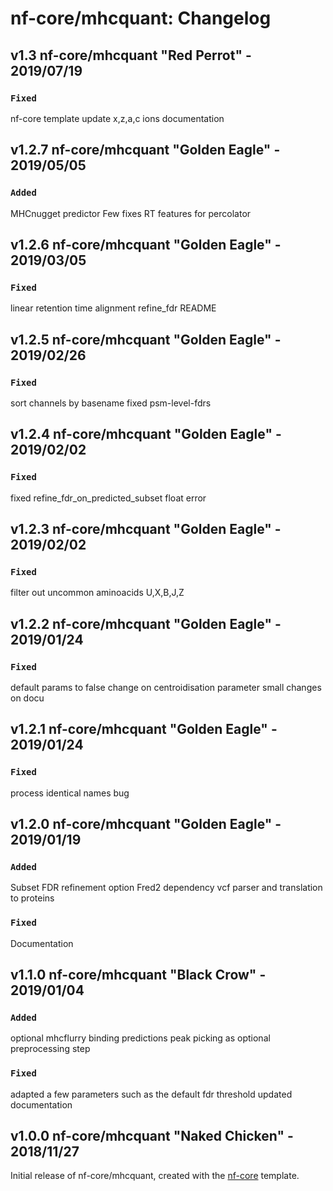 # nf-core/mhcquant: Changelog

## v1.3 nf-core/mhcquant "Red Perrot" - 2019/07/19

### `Fixed`
nf-core template update
x,z,a,c ions
documentation

## v1.2.7 nf-core/mhcquant "Golden Eagle" - 2019/05/05

### `Added`
MHCnugget predictor
Few fixes
RT features for percolator

## v1.2.6 nf-core/mhcquant "Golden Eagle" - 2019/03/05

### `Fixed`
linear retention time alignment
refine_fdr README

## v1.2.5 nf-core/mhcquant "Golden Eagle" - 2019/02/26

### `Fixed`
sort channels by basename
fixed psm-level-fdrs

## v1.2.4 nf-core/mhcquant "Golden Eagle" - 2019/02/02

### `Fixed`
fixed refine_fdr_on_predicted_subset float error

## v1.2.3 nf-core/mhcquant "Golden Eagle" - 2019/02/02

### `Fixed`
filter out uncommon aminoacids U,X,B,J,Z

## v1.2.2 nf-core/mhcquant "Golden Eagle" - 2019/01/24

### `Fixed`
default params to false
change on centroidisation parameter
small changes on docu

## v1.2.1 nf-core/mhcquant "Golden Eagle" - 2019/01/24

### `Fixed`
process identical names bug

## v1.2.0 nf-core/mhcquant "Golden Eagle" - 2019/01/19

### `Added`
Subset FDR refinement option
Fred2 dependency
vcf parser and translation to proteins

### `Fixed`
Documentation

## v1.1.0 nf-core/mhcquant "Black Crow" - 2019/01/04

### `Added`
optional mhcflurry binding predictions
peak picking as optional preprocessing step

### `Fixed`
adapted a few parameters such as the default fdr threshold
updated documentation

## v1.0.0 nf-core/mhcquant "Naked Chicken" - 2018/11/27
Initial release of nf-core/mhcquant, created with the [nf-core](http://nf-co.re/) template.
